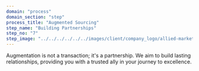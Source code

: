 ```yaml
---
domain: "process"
domain_section: "step"
process_title: "Augmented Sourcing"
step_name: "Building Partnerships"
step_no: "7"
step_image: "../../../../../../images/client/company_logo/allied-marketing.png"
---
```


Augmentation is not a transaction; it's a partnership. We aim to build lasting relationships, providing you with a trusted ally in your journey to excellence.
